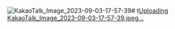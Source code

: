 ![KakaoTalk_Image_2023-09-03-17-57-39](https://github.com/leekh051014/tank-game/assets/89075880/48399269-bc5f-4d58-ba03-7a7b1f1a59f0)# t[Uploading KakaoTalk_Image_2023-09-03-17-57-39.jpeg…]()
